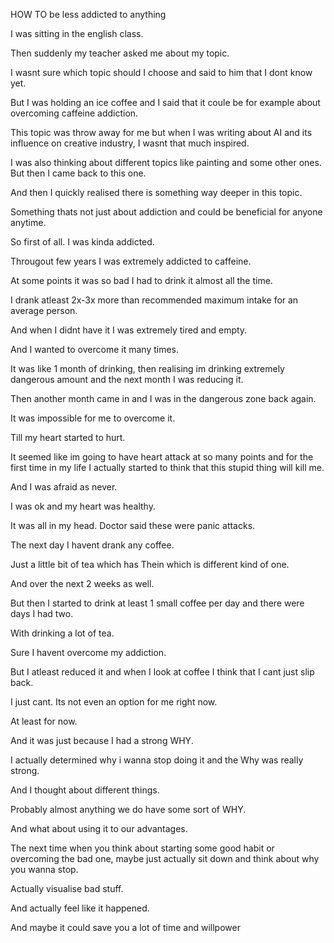 HOW TO be less addicted to anything

I was sitting in the english class.

Then suddenly my teacher asked me about my topic.

I wasnt sure which topic should I choose and said to him that I dont know yet.

But I was holding an ice coffee and I said that it coule be for example about overcoming caffeine addiction.

This topic was throw away for me but when I was writing about AI and its influence on creative industry, I wasnt that much inspired.

I was also thinking about different topics like painting and some other ones. But then I came back to this one.

And then I quickly realised there is something way deeper in this topic.

Something thats not just about addiction and could be beneficial for anyone anytime.

So first of all. I was kinda addicted.

Througout few years I was extremely addicted to caffeine.

At some points it was so bad I had to drink it almost all the time.

I drank atleast 2x-3x more than recommended maximum intake for an average person.

And when I didnt have it I was extremely tired and empty.

And I wanted to overcome it many times.

It was like 1 month of drinking, then realising im drinking extremely dangerous amount and the next month I was reducing it.

Then another month came in and I was in the dangerous zone back again.

It was impossible for me to overcome it.

Till my heart started to hurt.

It seemed like im going to have heart attack at so many points and for the first time in my life I actually started to think that this stupid thing will kill me.

And I was afraid as never.

I was ok and my heart was healthy.

It was all in my head. Doctor said these were panic attacks.

The next day I havent drank any coffee.

Just a little bit of tea which has Thein which is different kind of one.

And over the next 2 weeks as well.

But then I started to drink at least 1 small coffee per day and there were days I had two.

With drinking a lot of tea.

Sure I havent overcome my addiction.

But I atleast reduced it and when I look at coffee I think that I cant just slip back.

I just cant. Its not even an option for me right now.

At least for now.

And it was just because I had a strong WHY.

I actually determined why i wanna stop doing it and the Why was really strong.

And I thought about different things.

Probably almost anything we do have some sort of WHY.

And what about using it to our advantages.

The next time when you think about starting some good habit or overcoming the bad one, maybe just actually sit down and think about why you wanna stop.

Actually visualise bad stuff.

And actually feel like it happened.

And maybe it could save you a lot of time and willpower

